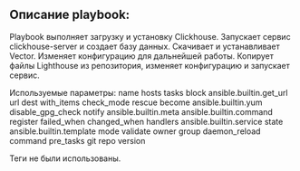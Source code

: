 ## Описание playbook:
Playbook выполняет загрузку и установку Clickhouse. Запускает сервис clickhouse-server и создает базу данных.
Скачивает и устанавливает Vector. Изменяет конфигурацию для дальнейшей работы.
Копирует файлы Lighthouse из репозитория, изменяет конфигурацию и запускает сервис.

Используемые параметры:
name
hosts
tasks
block
ansible.builtin.get_url
url
dest
with_items
check_mode
rescue
become
ansible.builtin.yum
disable_gpg_check
notify
ansible.builtin.meta
ansible.builtin.command
register
failed_when
changed_when
handlers
ansible.builtin.service
state
ansible.builtin.template
mode
validate
owner
group
daemon_reload
command
pre_tasks
git
repo
version

Теги не были использованы.
